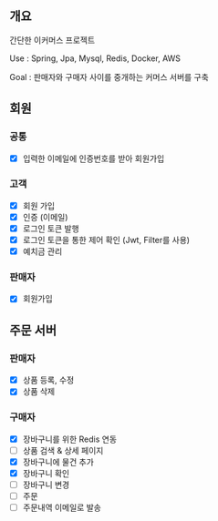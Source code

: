 ## 개요

간단한 이커머스 프로젝트

Use : Spring, Jpa, Mysql, Redis, Docker, AWS

Goal : 판매자와 구매자 사이를 중개하는 커머스 서버를 구축

## 회원
### 공통
- [X] 입력한 이메일에 인증번호를 받아 회원가입

### 고객
- [X] 회원 가입
- [X] 인증 (이메일)
- [X] 로그인 토큰 발행
- [X] 로그인 토큰을 통한 제어 확인 (Jwt, Filter를 사용)
- [X] 예치금 관리

### 판매자
- [X] 회원가입

## 주문 서버

### 판매자
- [X] 상품 등록, 수정
- [X] 상품 삭제

### 구매자
- [X] 장바구니를 위한 Redis 연동
- [ ] 상품 검색 & 상세 페이지
- [X] 장바구니에 물건 추가
- [X] 장바구니 확인
- [ ] 장바구니 변경
- [ ] 주문
- [ ] 주문내역 이메일로 발송